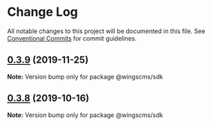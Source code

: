 # Change Log

All notable changes to this project will be documented in this file.
See [Conventional Commits](https://conventionalcommits.org) for commit guidelines.

## [0.3.9](https://github.com/wingscms/wings/compare/@wingscms/sdk@0.3.8...@wingscms/sdk@0.3.9) (2019-11-25)

**Note:** Version bump only for package @wingscms/sdk





## [0.3.8](https://github.com/wingscms/wings/compare/@wingscms/sdk@0.3.7...@wingscms/sdk@0.3.8) (2019-10-16)

**Note:** Version bump only for package @wingscms/sdk
